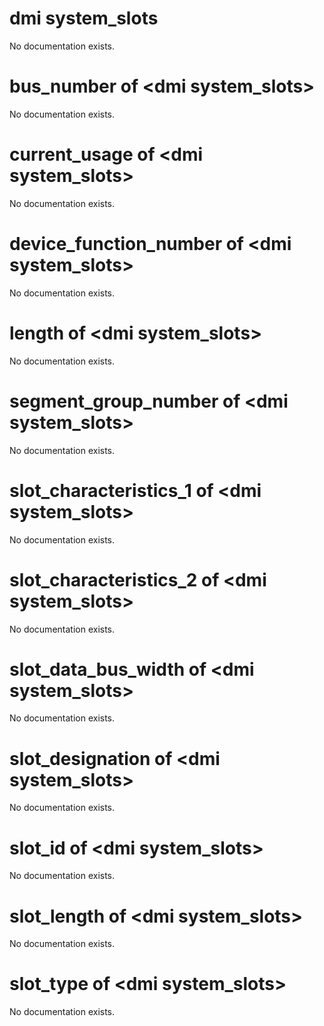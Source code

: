 # dmi system_slots

No documentation exists.

# bus_number of &lt;dmi system_slots&gt;

No documentation exists.

# current_usage of &lt;dmi system_slots&gt;

No documentation exists.

# device_function_number of &lt;dmi system_slots&gt;

No documentation exists.

# length of &lt;dmi system_slots&gt;

No documentation exists.

# segment_group_number of &lt;dmi system_slots&gt;

No documentation exists.

# slot_characteristics_1 of &lt;dmi system_slots&gt;

No documentation exists.

# slot_characteristics_2 of &lt;dmi system_slots&gt;

No documentation exists.

# slot_data_bus_width of &lt;dmi system_slots&gt;

No documentation exists.

# slot_designation of &lt;dmi system_slots&gt;

No documentation exists.

# slot_id of &lt;dmi system_slots&gt;

No documentation exists.

# slot_length of &lt;dmi system_slots&gt;

No documentation exists.

# slot_type of &lt;dmi system_slots&gt;

No documentation exists.

